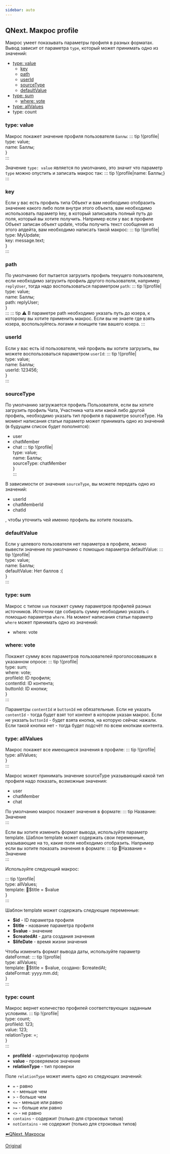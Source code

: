 ```yaml
---
sidebar: auto
---
```


## QNext. Макрос profile

Макрос умеет показывать параметры профиля в разных форматах. Вывод зависит от параметра `type`, который может принимать одно из значений:
* [type: value](#type:-value)
   * [key](#key)
   * [path](#path)
   * [userId](#userid)
   * [sourceType](#sourcetype)
   * [defaultValue](#defaultvalue)
* [type: sum](#type:-sum)
   * [where: vote](#where:-vote)
* [type: allValues](#type:-allvalues)
* type: count


### type: value

Макрос покажет значение профиля пользователя `Баллы`:
::: tip
!{profile|<br>  type: value;<br>  name: Баллы;<br>}<br>
:::

Значение `type: value` является по умолчанию, это значит что параметр `type` можно опустить и записать макрос так:
::: tip
!{profile|name: Баллы;}<br>
:::
### key

Если у вас есть профиль типа Объект и вам необходимо отобразить значение какого либо поля внутри этого объекта, вам необходимо использовать параметр key, в который записывать полный путь до поля, который вы хотите получить. Например если у вас в профиле Объект записан объект update, чтобы получить текст сообщения из этого апдейта, вам необходимо написать такой макрос:
::: tip
!{profile| <br>  type: MyUpdate;<br>  key: message.text;<br>}<br>
:::
### path

По умолчанию бот пытается загрузить профиль текущего пользователя, если необходимо загрузить профиль другого пользователя, например `replyUser`, тогда надо воспользоваться параметром `path`:
::: tip
!{profile|<br>  type: value;<br>  name: Баллы;<br>  path: replyUser;<br>}<br>
:::
::: tip
⚠️ В параметре path необходимо указать путь до юзера, к которому вы хотите применить макрос. Если вы не знаете где взять юзера, воспользуйтесь логами и поищите там вашего юзера.
:::
### userId

Если у вас есть id пользователя, чей профиль вы хотите загрузить, вы можете воспользоваться параметром `userId`:
::: tip
!{profile|<br>  type: value;<br>  name: Баллы;<br>  userId: 123456;<br>}<br>
:::


### sourceType

По умолчанию загружается профиль Пользователя, если вы хотите загрузить профиль Чата, Участника чата или какой либо другой профиль, необходимо указать тип профиля в параметре sourceType. На момент написания статьи параметр может принимать одно из значений (в будущем список будет пополнятся):
* user
* chatMember
* chat
::: tip
!{profile|<br>  type: value;<br>  name: Баллы;<br>  sourceType: chatMember<br>}<br>
:::

В зависимости от значения `sourceType`, вы можете передать одно из значений:
* userId
* chatMemberId
* chatId

, чтобы уточнить чей именно профиль вы хотите показать.
### defaultValue

Если у целевого пользователя нет параметра в профиле, можно вывести значение по умолчанию с помощью параметра defaultValue:
::: tip
!{profile|<br>  type: value;<br>  name: Баллы;<br>  defaultValue: Нет баллов :(<br>}<br>
:::


### type: sum

Макрос с типом `sum` покажет сумму параметров профилей разных источников. Источник где собирать сумму необходимо указать с помощью параметра `where`. На момент написания статьи параметр `where` может принимать одно из значений:
* where: vote
### where: vote

Покажет сумму всех параметров пользователей проголосовавших в указанном опросе:
::: tip
!{profile|<br>  type: sum;<br>  where: vote;<br>  profileId: ID профиля;<br>  contentId: ID контента;<br>  buttonId: ID кнопки;<br>}<br>
:::

Параметры `contentId` и `buttonId` не обязательные. Если не указать `contentId` - тогда будет взят тот контент в котором указан макрос. Если не указать `buttonId` - будет взята кнопка, на которую сейчас нажали. Если такой кнопки нет - тогда будет подсчёт по всем кнопкам контента.


### type: allValues

Макрос покажет все имеющиеся значения в профиле:
::: tip
!{profile| <br>  type: allValues;<br>}<br>
:::

Макрос может принимать значение sourceType указывающий какой тип профиля надо показать, возможные значения:
* user 
* chatMember
* chat

По умолчанию макрос покажет значения в формате:
::: tip
Название: Значение<br>
:::

Если вы хотите изменить формат вывода, используйте параметр template. Шаблон template может содержать свои переменные, указывающие на то, какие поля необходимо отобразить. Например если вы хотите показать значения в формате:
::: tip
🔸Название = Значение<br>
:::

Используйте следующий макрос:

::: tip
!{profile| <br>  type: allValues;<br>  template: 🔸$title = $value<br>}<br>
:::

Шаблон template может содержать следующие переменные:
* **$id** - ID параметра профиля
* **$title** - название параметра профиля
* **$value** - значение
* **$createdAt** - дата создания значения
* **$lifeDate** - время жизни значения

Чтобы изменить формат вывода даты, используйте параметр dateFormat:
::: tip
!{profile| <br>  type: allValues;<br>  template: 🔸$title = $value, создано: $createdAt;<br>  dateFormat: yyyy.mm.dd;<br>}<br>
:::


### type: count

Макрос вернет количество профилей соответствующих заданным условиям.
::: tip
!{profile| <br> type: count;<br> profileId: 123;<br> value: 123;<br> relationType: =;<br>}<br>
:::
* **profileId** - идентификатор профиля
* **value** - проверяемое значение
* **relationType** - тип проверки

Поле `relationType` может иметь одно из следующих значений:
* `=` - равно
* `<` - меньше чем
* `>` - больше чем
* `<=` - меньше или равно
* `>=` - больше или равно
* `<>` - не равно
* `contains` - содержит (только для строковых типов)
* `notContains` - не содержит (только для строковых типов)






[⬅️QNext. Макросы](/docs-test/ph/macros)

[Original](https://telegra.ph/QNext-Macros-Profile-01-11)